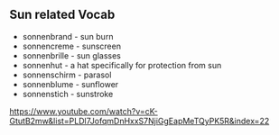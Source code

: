 ## Sun related Vocab



- sonnenbrand - sun burn
- sonnencreme - sunscreen
- sonnenbrille - sun glasses
- sonnenhut - a hat specifically for protection from sun
- sonnenschirm - parasol
- sonnenblume - sunflower
- sonnenstich - sunstroke







https://www.youtube.com/watch?v=cK-GtutB2mw&list=PLDl7JofqmDnHxxS7NjiGgEapMeTQyPK5R&index=22

